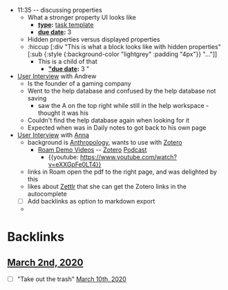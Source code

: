 - 11:35 -- discussing properties
    - What a stronger property UI looks like
        - **[type](<type.md>):** [task template](<task template.md>)
        - **[due date](<due date.md>):** 3 
    - Hidden properties versus displayed properties
    - :hiccup [:div "This is what a block looks like with hidden properties" [:sub {:style {:background-color "lightgrey" :padding "4px"}} "..."]]
        - This is a child of that
            - **["due date](<"due date.md>):** 3 "
- [User Interview](<User Interview.md>) with Andrew
    - Is the founder of a gaming company
    - Went to the help database and confused by the help database not saving
        - saw the A on the top right while still in the help workspace - thought it was his
    - Couldn't find the help database again when looking for it
    - Expected when was in Daily notes to got back to his own page
- [User Interview](<User Interview.md>) with [Anna](<Anna.md>)
    - background is [Anthropology](<Anthropology.md>), wants to use with [Zotero](<Zotero.md>)
        - [Roam Demo Videos](<Roam Demo Videos.md>) -- [Zotero](<Zotero.md>) [Podcast](<Podcast.md>)
            - {{youtube: https://www.youtube.com/watch?v=eXXGpFe0LT4}}
    - links in Roam open the pdf to the right page, and was delighted by this
    - likes about [Zettlr](<Zettlr.md>) that she can get the Zotero links in the autocomplete
    - [ ] Add backlinks as option to markdown export
    - 

# Backlinks
## [March 2nd, 2020](<March 2nd, 2020.md>)
- [ ] "Take out the trash" [March 10th, 2020](<March 10th, 2020.md>)

